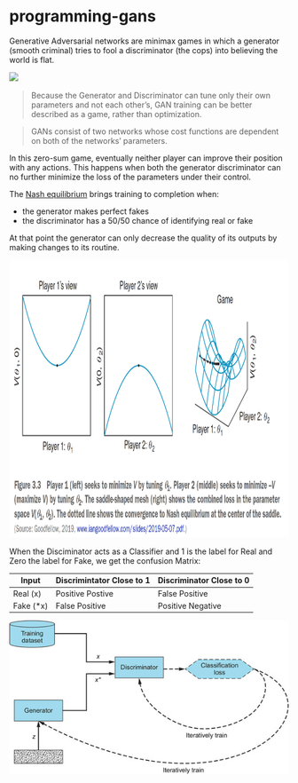 # programming-gans

Generative Adversarial networks are minimax games in which a generator (smooth criminal) tries to fool a discriminator (the cops) into believing the world is flat. 

<img src="flat_earth.gif"  height="500" /> 

> Because the Generator and Discriminator can tune only their own parameters and not each other’s, GAN training can be better described as a game, rather than optimization.

> GANs consist of two networks whose cost functions are dependent on both of the networks’ parameters. 

In this zero-sum game, eventually neither player can improve their position with any actions. This happens when both the generator discriminator can no further minimize the loss of the parameters under their control.

The [Nash equilibrium](https://www.investopedia.com/terms/n/nash-equilibrium.asp#:~:text=The%20Nash%20equilibrium%20is%20a%20decision%2Dmaking%20theorem%20within%20game,the%20decisions%20of%20other%20players.) brings training to completion when: 
  * the generator makes perfect fakes
  * the discriminator has a 50/50 chance of identifying real or fake

At that point the generator can only decrease the quality of its outputs by making changes to its routine. 

<img src="gan_equal.png" height="500" />

When the Disciminator acts as a Classifier and 1 is the label for Real and Zero the label for Fake, we get the confusion Matrix: 

| Input | Discrimintator Close to 1 | Discriminator Close to 0 |
| ---- | ---- | --- | 
|Real (x) | Positive Postive | False Positive |
| Fake (*x) | False Positive | Positive Negative |

![Gans](gan.jpg)

